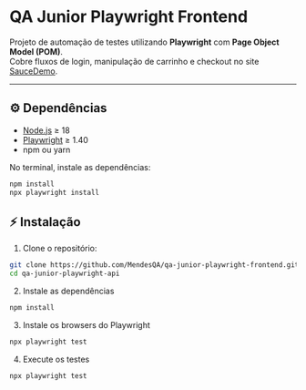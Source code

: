 # QA Junior Playwright Frontend

Projeto de automação de testes utilizando **Playwright** com **Page Object Model (POM)**.  
Cobre fluxos de login, manipulação de carrinho e checkout no site [SauceDemo](https://www.saucedemo.com).

---
## ⚙️ Dependências

- [Node.js](https://nodejs.org/) ≥ 18
- [Playwright](https://playwright.dev/) ≥ 1.40
- npm ou yarn

No terminal, instale as dependências:

```bash
npm install
npx playwright install
```
## ⚡ Instalação

1. Clone o repositório:

```bash
git clone https://github.com/MendesQA/qa-junior-playwright-frontend.git
cd qa-junior-playwright-api
```
2. Instale as dependências
```bash
npm install
```
3. Instale os browsers do Playwright
```bash
npx playwright test
```
4. Execute os testes
```bash
npx playwright test
```



